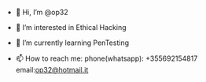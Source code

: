 - 👋 Hi, I’m @op32
- 👀 I’m interested in Ethical Hacking
- 🌱 I’m currently learning PenTesting

- 📫 How to reach me:
phone(whatsapp): +355692154817
email:op32@hotmail.it
